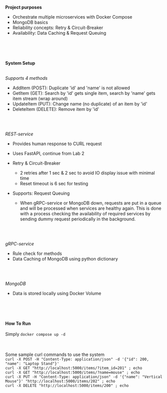 **Project purposes**
  - Orchestrate multiple microservices with Docker Compose
  - MongoDB basics
  - Reliability concepts: Retry & Circuit-Breaker
  - Availability: Data Caching & Request Queuing
<br>
<br>
<br>

**System Setup**
<br>
<br>

*Supports 4 methods*
  + AddItem (POST): Duplicate 'id' and 'name' is not allowed
  + GetItem (GET): Search by 'id' gets single item, search by 'name' gets item stream (wrap around)
  + UpdateItem (PUT): Change name (no duplicate) of an item by 'id'
  + DeleteItem (DELETE): Remove item by 'id'
<br>
<br>

*REST-service*
- Provides human response to CURL request

- Uses FastAPI, continue from Lab 2

- Retry & Circuit-Breaker
  + 2 retries after 1 sec & 2 sec to avoid IO display issue with minimal time
  + Reset timeout is 6 sec for testing

- Supports: Request Queuing
  + When gRPC-service or MongoDB down, requests are put in a queue and will be processed when services are healthy again. This is done with a process checking the availability of required services by sending dummy request periodically in the background. 
<br>
<br>

*gRPC-service*
- Rule check for methods
- Data Caching of MongoDB using python dictionary
<br>
<br>

*MongoDB*
- Data is stored locally using Docker Volume
<br>
<br>
<br>

**How To Run**
<br>
<br>
Simply ```docker compose up -d```
<br>
<br>
<br>

Some sample curl commands to use the system
<br>
```curl -X POST -H "Content-Type: application/json" -d '{"id": 200, "name": "Laptop Stand"}'```
<br>
```curl -X GET "http://localhost:5000/items/?item_id=201" ; echo```
<br>
```curl -X GET "http://localhost:5000/items/?name=mouse" ; echo```
<br>
```curl -X PUT -H "Content-Type: application/json" -d '{"name": "Vertical Mouse"}' "http://localhost:5000/items/202" ; echo```
<br>
```curl -X DELETE "http://localhost:5000/items/200" ; echo```

